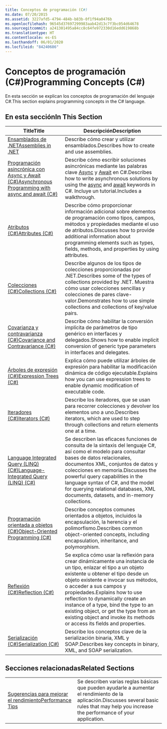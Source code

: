 ```yaml
---
title: Conceptos de programación (C#)
ms.date: 07/20/2015
ms.assetid: 3227afd5-4794-484b-b83b-0f1f94a0476b
ms.openlocfilehash: 96545d37697299983aab42d13c7f3bc054d64678
ms.sourcegitcommit: a241301495a84cc8c64fe972330d16edd619868b
ms.translationtype: HT
ms.contentlocale: es-ES
ms.lasthandoff: 06/01/2020
ms.locfileid: "84240686"
---
```

# <a name="programming-concepts-c"></a><span data-ttu-id="003c0-102">Conceptos de programación (C#)</span><span class="sxs-lookup"><span data-stu-id="003c0-102">Programming Concepts (C#)</span></span>
<span data-ttu-id="003c0-103">En esta sección se explican los conceptos de programación del lenguaje C#.</span><span class="sxs-lookup"><span data-stu-id="003c0-103">This section explains programming concepts in the C# language.</span></span>  
  
## <a name="in-this-section"></a><span data-ttu-id="003c0-104">En esta sección</span><span class="sxs-lookup"><span data-stu-id="003c0-104">In This Section</span></span>  
  
|<span data-ttu-id="003c0-105">Title</span><span class="sxs-lookup"><span data-stu-id="003c0-105">Title</span></span>|<span data-ttu-id="003c0-106">Descripción</span><span class="sxs-lookup"><span data-stu-id="003c0-106">Description</span></span>|  
|-----------|-----------------|  
|[<span data-ttu-id="003c0-107">Ensamblados de .NET</span><span class="sxs-lookup"><span data-stu-id="003c0-107">Assemblies in .NET</span></span>](../../../standard/assembly/index.md)|<span data-ttu-id="003c0-108">Describe cómo crear y utilizar ensamblados.</span><span class="sxs-lookup"><span data-stu-id="003c0-108">Describes how to create and use assemblies.</span></span>|  
|[<span data-ttu-id="003c0-109">Programación asincrónica con Async y Await (C#)</span><span class="sxs-lookup"><span data-stu-id="003c0-109">Asynchronous Programming with async and await (C#)</span></span>](./async/index.md)|<span data-ttu-id="003c0-110">Describe cómo escribir soluciones asincrónicas mediante las palabras clave [Async](../../language-reference/keywords/async.md) y [Await](../../language-reference/operators/await.md) en C#.</span><span class="sxs-lookup"><span data-stu-id="003c0-110">Describes how to write asynchronous solutions by using the [async](../../language-reference/keywords/async.md) and [await](../../language-reference/operators/await.md) keywords in C#.</span></span> <span data-ttu-id="003c0-111">Incluye un tutorial.</span><span class="sxs-lookup"><span data-stu-id="003c0-111">Includes a walkthrough.</span></span>|  
|[<span data-ttu-id="003c0-112">Atributos (C#)</span><span class="sxs-lookup"><span data-stu-id="003c0-112">Attributes (C#)</span></span>](./attributes/index.md)|<span data-ttu-id="003c0-113">Describe cómo proporcionar información adicional sobre elementos de programación como tipos, campos, métodos y propiedades mediante el uso de atributos.</span><span class="sxs-lookup"><span data-stu-id="003c0-113">Discusses how to provide additional information about programming elements such as types, fields, methods, and properties by using attributes.</span></span>|  
|[<span data-ttu-id="003c0-114">Colecciones (C#)</span><span class="sxs-lookup"><span data-stu-id="003c0-114">Collections (C#)</span></span>](./collections.md)|<span data-ttu-id="003c0-115">Describe algunos de los tipos de colecciones proporcionadas por .NET.</span><span class="sxs-lookup"><span data-stu-id="003c0-115">Describes some of the types of collections provided by .NET.</span></span> <span data-ttu-id="003c0-116">Muestra cómo usar colecciones sencillas y colecciones de pares clave-valor.</span><span class="sxs-lookup"><span data-stu-id="003c0-116">Demonstrates how to use simple collections and collections of key/value pairs.</span></span>|  
|[<span data-ttu-id="003c0-117">Covarianza y contravarianza (C#)</span><span class="sxs-lookup"><span data-stu-id="003c0-117">Covariance and Contravariance (C#)</span></span>](./covariance-contravariance/index.md)|<span data-ttu-id="003c0-118">Describe cómo habilitar la conversión implícita de parámetros de tipo genérico en interfaces y delegados.</span><span class="sxs-lookup"><span data-stu-id="003c0-118">Shows how to enable implicit conversion of generic type parameters in interfaces and delegates.</span></span>|  
|[<span data-ttu-id="003c0-119">Árboles de expresión (C#)</span><span class="sxs-lookup"><span data-stu-id="003c0-119">Expression Trees (C#)</span></span>](./expression-trees/index.md)|<span data-ttu-id="003c0-120">Explica cómo puede utilizar árboles de expresión para habilitar la modificación dinámica de código ejecutable.</span><span class="sxs-lookup"><span data-stu-id="003c0-120">Explains how you can use expression trees to enable dynamic modification of executable code.</span></span>|  
|[<span data-ttu-id="003c0-121">Iteradores (C#)</span><span class="sxs-lookup"><span data-stu-id="003c0-121">Iterators (C#)</span></span>](./iterators.md)|<span data-ttu-id="003c0-122">Describe los iteradores, que se usan para recorrer colecciones y devolver los elementos uno a uno.</span><span class="sxs-lookup"><span data-stu-id="003c0-122">Describes iterators, which are used to step through collections and return elements one at a time.</span></span>|  
|[<span data-ttu-id="003c0-123">Language Integrated Query (LINQ) (C#)</span><span class="sxs-lookup"><span data-stu-id="003c0-123">Language-Integrated Query (LINQ) (C#)</span></span>](./linq/index.md)|<span data-ttu-id="003c0-124">Se describen las eficaces funciones de consulta de la sintaxis del lenguaje C#, así como el modelo para consultar bases de datos relacionales, documentos XML, conjuntos de datos y colecciones en memoria.</span><span class="sxs-lookup"><span data-stu-id="003c0-124">Discusses the powerful query capabilities in the language syntax of C#, and the model for querying relational databases, XML documents, datasets, and in-memory collections.</span></span>|  
|[<span data-ttu-id="003c0-125">Programación orientada a objetos (C#)</span><span class="sxs-lookup"><span data-stu-id="003c0-125">Object-Oriented Programming (C#)</span></span>](./object-oriented-programming.md)|<span data-ttu-id="003c0-126">Describe conceptos comunes orientados a objetos, incluidos la encapsulación, la herencia y el polimorfismo.</span><span class="sxs-lookup"><span data-stu-id="003c0-126">Describes common object-oriented concepts, including encapsulation, inheritance, and polymorphism.</span></span>|  
|[<span data-ttu-id="003c0-127">Reflexión (C#)</span><span class="sxs-lookup"><span data-stu-id="003c0-127">Reflection (C#)</span></span>](./reflection.md)|<span data-ttu-id="003c0-128">Se explica cómo usar la reflexión para crear dinámicamente una instancia de un tipo, enlazar el tipo a un objeto existente u obtener el tipo desde un objeto existente e invocar sus métodos, o acceder a sus campos y propiedades.</span><span class="sxs-lookup"><span data-stu-id="003c0-128">Explains how to use reflection to dynamically create an instance of a type, bind the type to an existing object, or get the type from an existing object and invoke its methods or access its fields and properties.</span></span>|  
|[<span data-ttu-id="003c0-129">Serialización (C#)</span><span class="sxs-lookup"><span data-stu-id="003c0-129">Serialization (C#)</span></span>](./serialization/index.md)|<span data-ttu-id="003c0-130">Describe los conceptos clave de la serialización binaria, XML y SOAP.</span><span class="sxs-lookup"><span data-stu-id="003c0-130">Describes key concepts in binary, XML, and SOAP serialization.</span></span>|  
  
## <a name="related-sections"></a><span data-ttu-id="003c0-131">Secciones relacionadas</span><span class="sxs-lookup"><span data-stu-id="003c0-131">Related Sections</span></span>  
  
|||  
|---|---|  
|[<span data-ttu-id="003c0-132">Sugerencias para mejorar el rendimiento</span><span class="sxs-lookup"><span data-stu-id="003c0-132">Performance Tips</span></span>](../../../framework/performance/performance-tips.md) | <span data-ttu-id="003c0-133">Se describen varias reglas básicas que pueden ayudarle a aumentar el rendimiento de la aplicación.</span><span class="sxs-lookup"><span data-stu-id="003c0-133">Discusses several basic rules that may help you increase the performance of your application.</span></span>|
